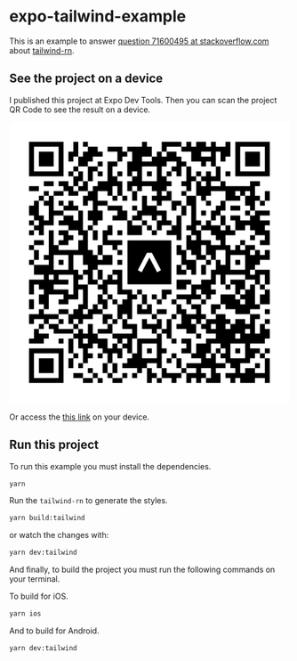 # expo-tailwind-example
This is an example to answer [question 71600495 at stackoverflow.com](https://stackoverflow.com/questions/71600495/why-is-my-tailwind-ract-native-not-working) about [tailwind-rn](https://github.com/vadimdemedes/tailwind-rn).

## See the project on a device
I published this project at Expo Dev Tools. Then you can scan the project QR Code to see the result on a device.

![expo-tailwind-example](./assets/expo-go.svg)

Or access the [this link](https://expo.dev/@marcelofreires/expo-tailwind-example) on your device.

## Run this project
To run this example you must install the dependencies.
```bash
yarn
```

Run the `tailwind-rn` to generate the styles.
```bash
yarn build:tailwind
```

or watch the changes with:
```bash
yarn dev:tailwind
```

And finally, to build the project you must run the following commands on your terminal.

To build for iOS.
```bash
yarn ios
```

And to build for Android.
```bash
yarn dev:tailwind
```
